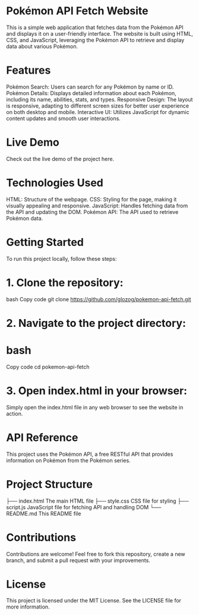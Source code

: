 # Pokémon API Fetch Website
This is a simple web application that fetches data from the Pokémon API and displays it on a user-friendly interface. The website is built using HTML, CSS, and JavaScript, leveraging the Pokémon API to retrieve and display data about various Pokémon.

# Features
 Pokémon Search: Users can search for any Pokémon by name or ID.
 Pokémon Details: Displays detailed information about each Pokémon, including its name, abilities, stats, and types.
 Responsive Design: The layout is responsive, adapting to different screen sizes for better user experience on both desktop and mobile.
 Interactive UI: Utilizes JavaScript for dynamic content updates and smooth user interactions.

# Live Demo
Check out the live demo of the project here.

# Technologies Used
 HTML: Structure of the webpage.
 CSS: Styling for the page, making it visually appealing and responsive.
 JavaScript: Handles fetching data from the API and updating the DOM.
 Pokémon API: The API used to retrieve Pokémon data.

# Getting Started
To run this project locally, follow these steps:

# 1.  Clone the repository:

 bash
Copy code
git clone https://github.com/glozog/pokemon-api-fetch.git

# 2. Navigate to the project directory:

# bash
Copy code
cd pokemon-api-fetch

# 3. Open index.html in your browser:

Simply open the index.html file in any web browser to see the website in action.


# API Reference
This project uses the Pokémon API, a free RESTful API that provides information on Pokémon from the Pokémon series.

# Project Structure

 ├── index.html        The main HTML file
 ├── style.css         CSS file for styling
 ├── script.js         JavaScript file for fetching API and handling DOM
 └── README.md         This README file

# Contributions

Contributions are welcome! Feel free to fork this repository, create a new branch, and submit a pull request with your improvements.

# License

This project is licensed under the MIT License. See the LICENSE file for more information.

